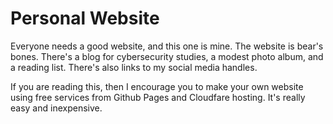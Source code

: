 # Personal Website

Everyone needs a good website, and this one is mine. The website is bear's bones. There's a blog for cybersecurity studies, a modest photo album, and a reading list. There's also links to my social media handles. 

 If you are reading this, then I encourage you to make your own website using free services from Github Pages and Cloudfare hosting. It's really easy and inexpensive. 
